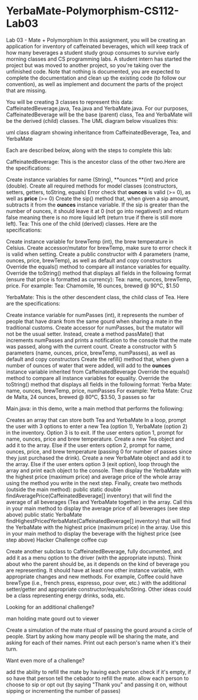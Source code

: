 # YerbaMate-Polymorphism-CS112-Lab03

Lab 03 - Mate + Polymorphism
In this assignment, you will be creating an application for inventory of caffeinated beverages, which will keep track of how many beverages a student study group consumes to survive early morning classes and CS programming labs. A student intern has started the project but was moved to another project, so you're taking over the unfinished code. Note that nothing is documented, you are expected to complete the documentation and clean up the existing code (to follow our convention), as well as implement and document the parts of the project that are missing.

You will be creating 3 classes to represent this data: CaffeinatedBeverage.java, Tea.java and YerbaMate.java.  For our purposes, CaffeinatedBeverage will be the base (parent) class, Tea and YerbaMate will be the derived (child) classes. The UML diagram below visualizes this:

uml class diagram showing inheritance from CaffeinatedBeverage, Tea, and YerbaMate

Each are described below, along with the steps to complete this lab:

CaffeinatedBeverage: This is the ancestor class of the other two.Here are the specifications:

Create instance variables for name (String), **ounces **(int) and price (double).
Create all required methods for model classes (constructors, setters, getters, toString, equals)
Error check that **ounces** is valid (>= 0), as well as **price** (>= 0)
Create the sip() method that, when given a sip amount, subtracts it from the **ounces** instance variable. If the sip is greater than the number of ounces, it should leave it at 0 (not go into negatives!) and return false meaning there is no more liquid left (return true if there is still more left).
Tea: This one of the child (derived) classes.  Here are the specifications:

Create instance variable for brewTemp (int), the brew temperature in Celsius.
Create accessor/mutator for brewTemp, make sure to error check it is valid when setting.
Create a public constructor with 4 parameters (name, ounces, price, brewTemp), as well as default and copy constructors
Override the equals() method to compare all instance variables for equality.
Override the toString() method that displays all fields in the following format (ensure that price is formatted as currency): Tea: name, ounces, brewTemp, price.
For example: Tea: Chamomile, 16 ounces, brewed @ 90°C, $1.50

YerbaMate: This is the other descendent class, the child class of Tea.  Here are the specifications:

Create instance variable for numPasses (int), it represents the number of people that have drank from the same gourd when sharing a mate in the traditional customs.
Create accessor for numPasses, but the mutator will not be the usual setter. Instead, create a method passMate() that increments numPasses and prints a notification to the console that the mate was passed, along with the current count.
Create a constructor with 5 parameters (name, ounces, price, brewTemp, numPasses), as well as default and copy constructors
Create the refill() method that, when given a number of ounces of water that were added, will add to the **ounces** instance variable inherited from CaffeinatedBeverage
Override the equals() method to compare all instance variables for equality.
Override the toString() method that displays all fields in the following format: Yerba Mate: name, ounces, brewTemp, price, numPasses
For example: Yerba Mate: Cruz de Malta, 24 ounces, brewed @ 80°C, $3.50, 3 passes so far

Main.java: in this demo, write a main method that performs the following:

Creates an array that can store both Tea and YerbaMate
In a loop, prompt the user with 3 options to enter a new Tea (option 1), YerbaMate (option 2) in the inventory.  Option 3 is to exit.
If the user enters option 1, prompt for name, ounces, price and brew temperature.  Create a new Tea object and add it to the array.
Else if the user enters option 2, prompt for name, ounces, price, and brew temperature (passing 0 for number of passes since they just purchased the drink).  Create a new YerbaMate object and add it to the array.
Else if the user enters option 3 (exit option), loop through the array and print each object to the console.  Then display the YerbaMate with the highest price (maximum price) and average price of the whole array using the method you write in the next step.
Finally, create two methods (outside the main method):
public static double findAveragePrice(CaffeinatedBeverage[] inventory)  that will find the average of all beverages (Tea and YerbaMate together) in the array.  Call this in your main method to display the average price of all beverages (see step above)
public static YerbaMate findHighestPricedYerbaMate(CaffeinatedBeverage[] inventory)  that will find the YerbaMate with the highest price (maximum price) in the array.  Use this in your main method to display the beverage with the highest price (see step above)
Hacker Challenge
coffee cup

Create another subclass to CaffeinatedBeverage, fully documented, and add it as a menu option to the driver (with the appropriate inputs). Think about who the parent should be, as it depends on the kind of beverage you are representing. It should have at least one other instance variable, with appropriate changes and new methods. For example, Coffee could have brewType (i.e., french press, espresso, pour over, etc.) with the additional setter/getter and appropriate constructor/equals/toString. Other ideas could be a class representing energy drinks, soda, etc.

Looking for an additional challenge?

man holding mate gourd out to viewer

Create a simulation of the mate ritual of passing the gourd around a circle of people. Start by asking how many people will be sharing the mate, and asking for each of their names. Print out each person's name when it's their turn.

Want even more of a challenge?

add the ability to refill the mate by having each person check if it's empty, if so have that person tell the cebador to refill the mate.
allow each person to choose to sip or opt out (by saying "Thank you" and passing it on, without sipping or incrementing the number of passes)
